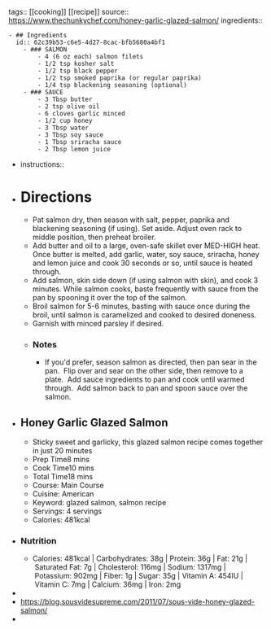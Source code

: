 
tags:: [[cooking]] [[recipe]]
source:: https://www.thechunkychef.com/honey-garlic-glazed-salmon/
ingredients::

	- ## Ingredients
	  id:: 62c39b53-c6e5-4d27-8cac-bfb5680a4bf1
		- ### SALMON
			- 4 (6 oz each) salmon filets
			- 1/2 tsp kosher salt
			- 1/2 tsp black pepper
			- 1/2 tsp smoked paprika (or regular paprika)
			- 1/4 tsp blackening seasoning (optional)
		- ### SAUCE
			- 3 Tbsp butter
			- 2 tsp olive oil
			- 6 cloves garlic minced
			- 1/2 cup honey
			- 3 Tbsp water
			- 3 Tbsp soy sauce
			- 1 Tbsp sriracha sauce
			- 2 Tbsp lemon juice
- instructions::
- # Directions
	- Pat salmon dry, then season with salt, pepper, paprika and blackening seasoning (if using). Set aside. Adjust oven rack to middle position, then preheat broiler.
	- Add butter and oil to a large, oven-safe skillet over MED-HIGH heat. Once butter is melted, add garlic, water, soy sauce, sriracha, honey and lemon juice and cook 30 seconds or so, until sauce is heated through.
	- Add salmon, skin side down (if using salmon with skin), and cook 3 minutes. While salmon cooks, baste frequently with sauce from the pan by spooning it over the top of the salmon.
	- Broil salmon for 5-6 minutes, basting with sauce once during the broil, until salmon is caramelized and cooked to desired doneness.
	- Garnish with minced parsley if desired.
	- ### Notes
		- If you'd prefer, season salmon as directed, then pan sear in the pan.  Flip over and sear on the other side, then remove to a plate.  Add sauce ingredients to pan and cook until warmed through.  Add salmon back to pan and spoon sauce over the salmon.
- ## Honey Garlic Glazed Salmon
	- Sticky sweet and garlicky, this glazed salmon recipe comes together in just 20 minutes
	- Prep Time8 mins
	- Cook Time10 mins
	- Total Time18 mins
	- Course: Main Course
	- Cuisine: American
	- Keyword: glazed salmon, salmon recipe
	- Servings: 4 servings
	- Calories: 481kcal
- ### Nutrition
	- Calories: 481kcal | Carbohydrates: 38g | Protein: 36g | Fat: 21g | Saturated Fat: 7g | Cholesterol: 116mg | Sodium: 1317mg | Potassium: 902mg | Fiber: 1g | Sugar: 35g | Vitamin A: 454IU | Vitamin C: 7mg | Calcium: 36mg | Iron: 2mg
-
- https://blog.sousvidesupreme.com/2011/07/sous-vide-honey-glazed-salmon/
-